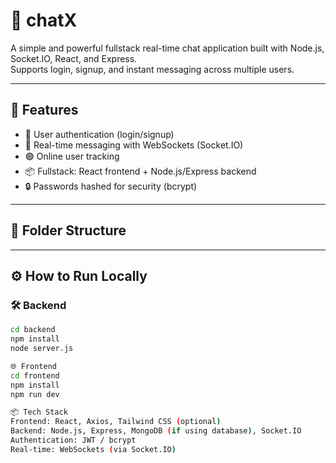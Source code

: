 # 💬 chatX

A simple and powerful fullstack real-time chat application built with Node.js, Socket.IO, React, and Express.  
Supports login, signup, and instant messaging across multiple users.

---

## 🚀 Features

- 🔐 User authentication (login/signup)
- 💬 Real-time messaging with WebSockets (Socket.IO)
- 🟢 Online user tracking
- 📦 Fullstack: React frontend + Node.js/Express backend
- 🔒 Passwords hashed for security (bcrypt)

---

## 📁 Folder Structure


---

## ⚙️ How to Run Locally

### 🛠 Backend

```bash
cd backend
npm install
node server.js

🌐 Frontend
cd frontend
npm install
npm run dev

📦 Tech Stack
Frontend: React, Axios, Tailwind CSS (optional)
Backend: Node.js, Express, MongoDB (if using database), Socket.IO
Authentication: JWT / bcrypt
Real-time: WebSockets (via Socket.IO)
